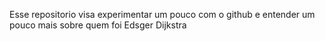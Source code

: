 Esse repositorio visa experimentar um pouco com o github e entender um pouco mais sobre quem foi Edsger Dijkstra
